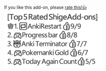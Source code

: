 


If you like this add-on, please [rate this!👍](https://ankiweb.net/shared/review/■■■)
<br>
![TopRated](https://raw.githubusercontent.com/shigeyukey/my_addons/main/AnkiWeb_addons_data/top_rated_shige_addons.jpg)
